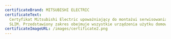 ```yaml
---
certificateBrand: MITSUBISHI ELECTRIC
certificateText:
  Certyfikat Mitsubishi Electric upoważniający do montażui serwisowania urządzeń klimatyzacyjnych z serii M oraz MR.
  SLIM. Przedstawiony zakres obejmuje wszystkie urządzenia użytku domowego i komercyjnego do mocy 22 kW.
certificateImageURL: /images/certificate2.png
---
```

